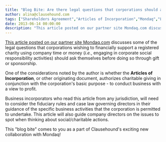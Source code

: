 ```yaml
---
title: "Blog Bite: Are there legal questions that corporations should ask themselves before 'being charitable'?"
author: alina@clausehound.com
tags: ["Shareholders Agreement","Articles of Incorporation","Mondaq","Learn","Canada (Federal)","All Jurisdictions"]
date: 2013-06-14 00:00:00
description: "This article posted on our partner site Mondaq.com discusses some of the legal questions that corporations wishing to financially support a registered charity using company time or money (i.e., engag..."
---
```


[This article posted on our partner site Mondaq.com](http://www.mondaq.com/canada/x/245038/Charities+Non-Profits/Donations+And+Sponsorships) discusses some of the legal questions that corporations wishing to financially support a registered charity using company time or money (*i.e.*, engaging in corporate social responsibility activities) should ask themselves before doing so through gift or sponsorship.

One of the considerations noted by the author is whether the **Articles of Incorporation**, or other originating document, authorizes charitable giving in conjunction with the corporation's basic purpose - to conduct business with a view to profit.

Business incorporators who read this article from any jurisdiction, will need to consider the fiduciary rules and case law governing directors in their guidance of the specific business activities that the corporation is permitted to undertake. This article will also guide company directors on the issues to spot when thinking about social/charitable actions.

This "blog bite" comes to you as a part of Clausehound's exciting new collaboration with Mondaq!
